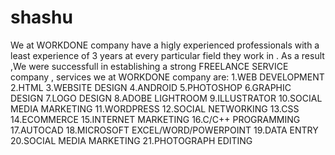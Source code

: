 # shashu
We at WORKDONE company have a higly experienced professionals with a least experience of 3 years at every particular field they work in . As a result ,We were successfull in establishing a strong FREELANCE SERVICE company , services we at WORKDONE company are: 1.WEB DEVELOPMENT 2.HTML 3.WEBSITE DESIGN 4.ANDROID 5.PHOTOSHOP 6.GRAPHIC DESIGN 7.LOGO DESIGN 8.ADOBE LIGHTROOM 9.ILLUSTRATOR 10.SOCIAL MEDIA MARKETING 11.WORDPRESS 12.SOCIAL NETWORKING 13.CSS 14.ECOMMERCE 15.INTERNET MARKETING 16.C/C++ PROGRAMMING 17.AUTOCAD 18.MICROSOFT EXCEL/WORD/POWERPOINT 19.DATA ENTRY 20.SOCIAL MEDIA MARKETING 21.PHOTOGRAPH EDITING
